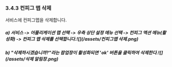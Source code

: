 ### 3.4.3 컨피그 맵 삭제

서비스에 컨피그맵을 삭제합니다.

##### a\) 서비스 -&gt; 어플리케이션 맵 선택 -&gt;  우측 상단 설정 메뉴 선택 -&gt; 컨피그 액션 메뉴\(활성화\) -&gt; 컨피그 맵 삭제를 선택합니다.![](/assets/컨피그맵 삭제.png)

##### b\) "삭제하시겠습니까?"라는 팝업창이 활성화되면   ' ok' 버튼을 클릭하여 삭제한다.![](/assets/삭제 알림창.png)



